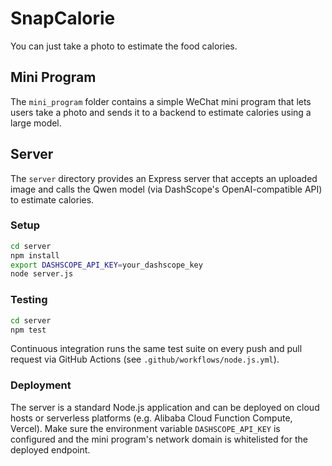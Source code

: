# SnapCalorie
You can just take a photo to estimate the food calories.

## Mini Program

The `mini_program` folder contains a simple WeChat mini program that lets users take a photo and sends it to a backend to estimate calories using a large model.

## Server

The `server` directory provides an Express server that accepts an uploaded image and calls the Qwen model (via DashScope's OpenAI-compatible API) to estimate calories.

### Setup

```bash
cd server
npm install
export DASHSCOPE_API_KEY=your_dashscope_key
node server.js
```

### Testing

```bash
cd server
npm test
```

Continuous integration runs the same test suite on every push and pull request via GitHub Actions (see `.github/workflows/node.js.yml`).

### Deployment

The server is a standard Node.js application and can be deployed on cloud hosts or serverless platforms (e.g. Alibaba Cloud Function Compute, Vercel). Make sure the environment variable `DASHSCOPE_API_KEY` is configured and the mini program's network domain is whitelisted for the deployed endpoint.
